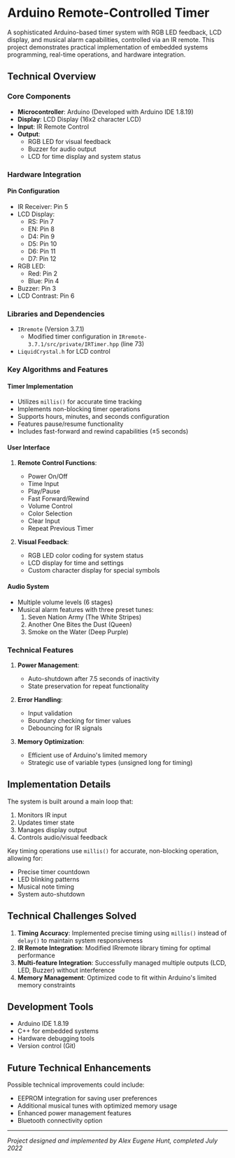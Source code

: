 # Arduino Remote-Controlled Timer

A sophisticated Arduino-based timer system with RGB LED feedback, LCD display, and musical alarm capabilities, controlled via an IR remote. This project demonstrates practical implementation of embedded systems programming, real-time operations, and hardware integration.

## Technical Overview

### Core Components

- **Microcontroller**: Arduino (Developed with Arduino IDE 1.8.19)
- **Display**: LCD Display (16x2 character LCD)
- **Input**: IR Remote Control
- **Output**:
  - RGB LED for visual feedback
  - Buzzer for audio output
  - LCD for time display and system status

### Hardware Integration

#### Pin Configuration
- IR Receiver: Pin 5
- LCD Display:
  - RS: Pin 7
  - EN: Pin 8
  - D4: Pin 9
  - D5: Pin 10
  - D6: Pin 11
  - D7: Pin 12
- RGB LED:
  - Red: Pin 2
  - Blue: Pin 4
- Buzzer: Pin 3
- LCD Contrast: Pin 6

### Libraries and Dependencies

- `IRremote` (Version 3.7.1)
  - Modified timer configuration in `IRremote-3.7.1/src/private/IRTimer.hpp` (line 73)
- `LiquidCrystal.h` for LCD control

### Key Algorithms and Features

#### Timer Implementation
- Utilizes `millis()` for accurate time tracking
- Implements non-blocking timer operations
- Supports hours, minutes, and seconds configuration
- Features pause/resume functionality
- Includes fast-forward and rewind capabilities (±5 seconds)

#### User Interface
1. **Remote Control Functions**:
   - Power On/Off
   - Time Input
   - Play/Pause
   - Fast Forward/Rewind
   - Volume Control
   - Color Selection
   - Clear Input
   - Repeat Previous Timer

2. **Visual Feedback**:
   - RGB LED color coding for system status
   - LCD display for time and settings
   - Custom character display for special symbols

#### Audio System
- Multiple volume levels (6 stages)
- Musical alarm features with three preset tunes:
  1. Seven Nation Army (The White Stripes)
  2. Another One Bites the Dust (Queen)
  3. Smoke on the Water (Deep Purple)

### Technical Features

1. **Power Management**:
   - Auto-shutdown after 7.5 seconds of inactivity
   - State preservation for repeat functionality

2. **Error Handling**:
   - Input validation
   - Boundary checking for timer values
   - Debouncing for IR signals

3. **Memory Optimization**:
   - Efficient use of Arduino's limited memory
   - Strategic use of variable types (unsigned long for timing)

## Implementation Details

The system is built around a main loop that:
1. Monitors IR input
2. Updates timer state
3. Manages display output
4. Controls audio/visual feedback

Key timing operations use `millis()` for accurate, non-blocking operation, allowing for:
- Precise timer countdown
- LED blinking patterns
- Musical note timing
- System auto-shutdown

## Technical Challenges Solved

1. **Timing Accuracy**: Implemented precise timing using `millis()` instead of `delay()` to maintain system responsiveness
2. **IR Remote Integration**: Modified IRremote library timing for optimal performance
3. **Multi-feature Integration**: Successfully managed multiple outputs (LCD, LED, Buzzer) without interference
4. **Memory Management**: Optimized code to fit within Arduino's limited memory constraints

## Development Tools

- Arduino IDE 1.8.19
- C++ for embedded systems
- Hardware debugging tools
- Version control (Git)

## Future Technical Enhancements

Possible technical improvements could include:
- EEPROM integration for saving user preferences
- Additional musical tunes with optimized memory usage
- Enhanced power management features
- Bluetooth connectivity option

---
*Project designed and implemented by Alex Eugene Hunt, completed July 2022*
